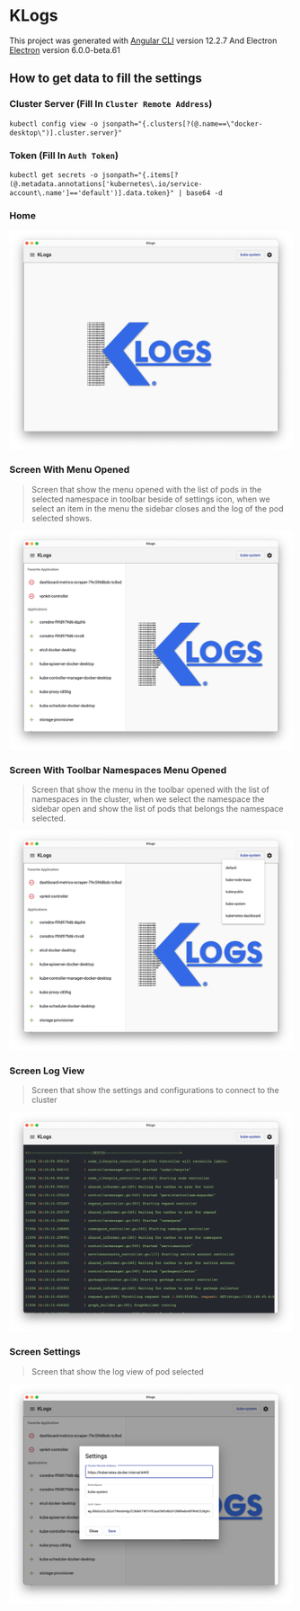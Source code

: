 # KLogs

This project was generated with [Angular CLI](https://github.com/angular/angular-cli) version 12.2.7 And
Electron [Electron](https://www.electronjs.org) version 6.0.0-beta.61

## How to get data to fill the settings

### Cluster Server (Fill In `Cluster Remote Address`)

```shell
kubectl config view -o jsonpath="{.clusters[?(@.name==\"docker-desktop\")].cluster.server}"
```

### Token (Fill In `Auth Token`)

```shell
kubectl get secrets -o jsonpath="{.items[?(@.metadata.annotations['kubernetes\.io/service-account\.name']=='default')].data.token}" | base64 -d
```

### Home

![image](resources/home-screen.png)

### Screen With Menu Opened

> Screen that show the menu opened with the list of pods in the selected namespace in toolbar beside of settings icon, when we select an item in the menu the sidebar closes and the log of the pod selected shows.

![image](resources/menu-opened-screen.png)

### Screen With Toolbar Namespaces Menu Opened

> Screen that show the menu in the toolbar opened with the list of namespaces in the cluster, when we select the namespace the sidebar open and show the list of pods that belongs the namespace selected.

![image](resources/menu-toolbar-opened-screen.png)

### Screen Log View

> Screen that show the settings and configurations to connect to the cluster

![image](resources/logs-view-screen.png)

### Screen Settings

> Screen that show the log view of pod selected

![image](resources/settings-screen.png)
